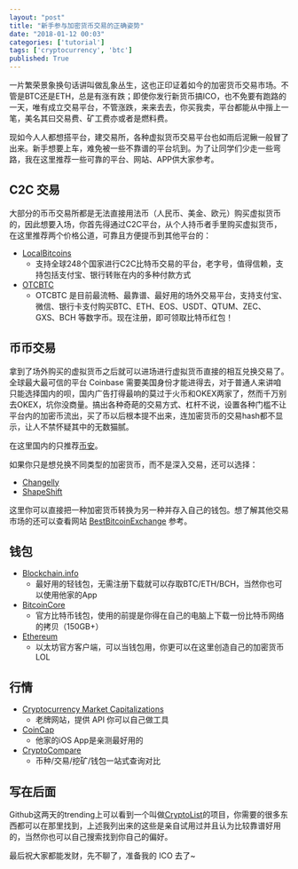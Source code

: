 ```yaml
---
layout: "post"
title: "新手参与加密货币交易的正确姿势"
date: "2018-01-12 00:03"
categories: ['tutorial']
tags: ['cryptocurrency', 'btc']
published: True
---
```


一片繁荣景象换句话讲叫做乱象丛生，这也正印证着如今的加密货币交易市场。不管是BTC还是ETH，总是有涨有跌；即使你发行新货币搞ICO，也不免要有跑路的一天，唯有成立交易平台，不管涨跌，来来去去，你买我卖，平台都能从中揩上一笔，美名其曰交易费、矿工费亦或者是燃料费。

现如今人人都想搭平台，建交易所，各种虚拟货币交易平台也如雨后泥鳅一般冒了出来。新手想要上车，难免被一些不靠谱的平台坑到。为了让同学们少走一些弯路，我在这里推荐一些可靠的平台、网站、APP供大家参考。

<!--more-->

## C2C 交易

大部分的币币交易所都是无法直接用法币（人民币、美金、欧元）购买虚拟货币的，因此想要入场，你首先得通过C2C平台，从个人持币者手里购买虚拟货币，在这里推荐两个价格公道，可靠且方便提币到其他平台的：

* [LocalBitcoins](https://localbitcoins.com/)
    - 支持全球248个国家进行C2C比特币交易的平台，老字号，值得信赖，支持包括支付宝、银行转账在内的多种付款方式
* [OTCBTC](https://otcbtc.com/referrals/WERYIS)
    - OTCBTC 是目前最流畅、最靠谱、最好用的场外交易平台，支持支付宝、微信、银行卡支付购买BTC、ETH、EOS、USDT、QTUM、ZEC、GXS、BCH 等数字币。现在注册，即可领取比特币红包！

## 币币交易

拿到了场外购买的虚拟货币之后就可以进场进行虚拟货币直接的相互兑换交易了。全球最大最可信的平台 Coinbase 需要美国身份才能进得去，对于普通人来讲咱只能选择国内的呗，国内广告打得最响的莫过于火币和OKEX两家了，然而千万别去OKEX，坑你没商量。搞出各种奇葩的交易方式、杠杆不说，设置各种门槛不让平台内的加密币流出，买了币以后根本提不出来，连加密货币的交易hash都不显示，让人不禁怀疑其中的无数猫腻。

在这里国内的只推荐[币安](https://www.binance.com/?ref=20768006)。

如果你只是想兑换不同类型的加密货币，而不是深入交易，还可以选择：

* [Changelly](https://changelly.com)
* [ShapeShift](https://shapeshift.io)

这里你可以直接把一种加密货币转换为另一种并存入自己的钱包。想了解其他交易市场的还可以查看网站 [BestBitcoinExchange](https://www.bestbitcoinexchange.io/) 参考。

## 钱包

* [Blockchain.info](https://blockchain.info/wallet/#/)
    - 最好用的轻钱包，无需注册下载就可以存取BTC/ETH/BCH，当然你也可以使用他家的App
* [BitcoinCore](https://bitcoin.org/en/download)
    - 官方比特币钱包，使用的前提是你得在自己的电脑上下载一份比特币网络的拷贝（150GB+）
* [Ethereum](https://www.ethereum.org/)
    - 以太坊官方客户端，可以当钱包用，你更可以在这里创造自己的加密货币LOL

## 行情

* [Cryptocurrency Market Capitalizations](https://coinmarketcap.com/)
    - 老牌网站，提供 API 你可以自己做工具
* [CoinCap](http://coincap.io/)
    - 他家的iOS App是亲测最好用的
* [CryptoCompare](https://www.cryptocompare.com/)
    - 币种/交易/挖矿/钱包一站式查询对比

## 写在后面

Github这两天的trending上可以看到一个叫做[CryptoList](https://github.com/coinpride/CryptoList)的项目，你需要的很多东西都可以在那里找到，上述我列出来的这些是亲自试用过并且认为比较靠谱好用的，当然你也可以自己搜索找到你自己的偏好。

最后祝大家都能发财，先不聊了，准备我的 ICO 去了~

